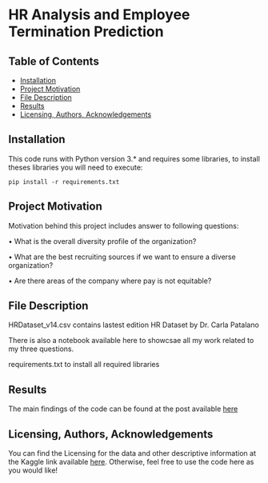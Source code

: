# HR Analysis and Employee Termination Prediction

## Table of Contents
- [Installation](#Installation)
- [Project Motivation](#Project-Motivation)
- [File Description](#File-Description)
- [Results](#Results)
- [Licensing, Authors, Acknowledgements](#Licensing,-Authors,-Acknowledgements)

## Installation
This code runs with Python version 3.* and requires some libraries, to install theses libraries you will need to execute:

```pip install -r requirements.txt```


## Project Motivation
Motivation behind this project includes answer to following questions:

• What is the overall diversity profile of the organization?

• What are the best recruiting sources if we want to ensure a diverse organization?

• Are there areas of the company where pay is not equitable?

## File Description
HRDataset_v14.csv contains lastest edition HR Dataset by Dr. Carla Patalano

There is also a notebook available here to showcsae all my work related to my three questions.

requirements.txt to install all required libraries

## Results
The main findings of the code can be found at the post available [here](https://medium.com/@althorman/what-is-the-overall-diversity-profile-of-the-organization-f4eaf1280492)

## Licensing, Authors, Acknowledgements
You can find the Licensing for the data and other descriptive information at the Kaggle link available [here](https://www.kaggle.com/datasets/rhuebner/human-resources-data-set?resource=download). Otherwise, feel free to use the code here as you would like!
